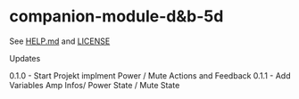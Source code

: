 # companion-module-d&b-5d

See [HELP.md](./companion/HELP.md) and [LICENSE](./LICENSE)

Updates

0.1.0 - Start Projekt implment Power / Mute Actions and Feedback
0.1.1 - Add Variables Amp Infos/ Power State / Mute State
